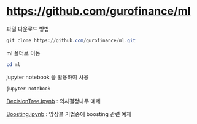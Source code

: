# https://github.com/gurofinance/ml

파일 다운로드 방법

```powershell
git clone https://github.com/gurofinance/ml.git
```

ml 폴더로 이동

```powershell
cd ml
```

jupyter notebook 을 활용하여 사용

```powershell
jupyter notebook
```

[DecisionTree.ipynb](https://github.com/gurofinance/ml/blob/main/DecisionTree.ipynb) :  의사결정나무 예제

[Boosting.ipynb](https://github.com/gurofinance/ml/blob/main/Boosting.ipynb) : 앙상블 기법중에 boosting 관련 예제
